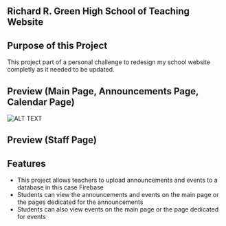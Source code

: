 ## Richard R. Green High School of Teaching Website

## Purpose of this Project
This project part of a personal challenge to redesign my school website completly as it needed to be updated.

## Preview (Main Page, Announcements Page, Calendar Page)
![ALT TEXT](Preview/preview_main.gif)

## Preview (Staff Page)

## Features
 * This project allows teachers to upload announcements and events to a database in this case Firebase
 * Students can view the announcements and events on the main page or the pages dedicated for the announcements
 * Students can also view events on the main page or the page dedicated for events
